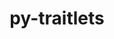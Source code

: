 ---
title: "py-traitlets"
layout: cache
categories: [package, develop-2023-08-13]
meta: {"versions": ["5.9.0"], "compilers": ["apple-clang@=14.0.0", "gcc@=11.1.0", "gcc@=11.3.0", "gcc@=7.3.1"], "oss": ["amzn2", "ubuntu20.04", "ubuntu22.04", "ventura"], "platforms": ["darwin", "linux"], "targets": ["aarch64", "neoverse_n1", "ppc64le", "x86_64_v3"], "stacks": ["aws-isc", "aws-isc-aarch64", "data-vis-sdk", "e4s", "e4s-power", "ml-darwin-aarch64-mps", "ml-linux-x86_64-cpu", "ml-linux-x86_64-cuda", "root"], "num_specs": 12, "num_specs_by_stack": {"root": 12, "ml-darwin-aarch64-mps": 1, "aws-isc-aarch64": 2, "aws-isc": 1, "e4s-power": 3, "data-vis-sdk": 1, "e4s": 3, "ml-linux-x86_64-cpu": 1, "ml-linux-x86_64-cuda": 1}}
spec_details: [{"hash": "txpmfixcylt6nr5ayv23cmylehyj6c5v", "compiler": "apple-clang@=14.0.0", "versions": ["5.9.0"], "os": "ventura", "platform": "darwin", "target": "aarch64", "variants": ["build_system=python_pip"], "stacks": ["root", "ml-darwin-aarch64-mps"], "size": "-", "tarball": "https://binaries.spack.io/develop-2023-08-13/build_cache/darwin-ventura-aarch64/apple-clang-14.0.0/py-traitlets-5.9.0/darwin-ventura-aarch64-apple-clang-14.0.0-py-traitlets-5.9.0-txpmfixcylt6nr5ayv23cmylehyj6c5v.spack"}, {"hash": "kxvcemkbllwgoaf65jyzvk7aadmtzykc", "compiler": "gcc@=7.3.1", "versions": ["5.9.0"], "os": "amzn2", "platform": "linux", "target": "aarch64", "variants": ["build_system=python_pip"], "stacks": ["root", "aws-isc-aarch64"], "size": "-", "tarball": "https://binaries.spack.io/develop-2023-08-13/build_cache/linux-amzn2-aarch64/gcc-7.3.1/py-traitlets-5.9.0/linux-amzn2-aarch64-gcc-7.3.1-py-traitlets-5.9.0-kxvcemkbllwgoaf65jyzvk7aadmtzykc.spack"}, {"hash": "uhz6cqttiyot3du2jh4kmj4itasfjjkf", "compiler": "gcc@=7.3.1", "versions": ["5.9.0"], "os": "amzn2", "platform": "linux", "target": "neoverse_n1", "variants": ["build_system=python_pip"], "stacks": ["root", "aws-isc-aarch64"], "size": "-", "tarball": "https://binaries.spack.io/develop-2023-08-13/build_cache/linux-amzn2-neoverse_n1/gcc-7.3.1/py-traitlets-5.9.0/linux-amzn2-neoverse_n1-gcc-7.3.1-py-traitlets-5.9.0-uhz6cqttiyot3du2jh4kmj4itasfjjkf.spack"}, {"hash": "umcizkhlhxzxnv6cl3ss2kxmuryv6ium", "compiler": "gcc@=7.3.1", "versions": ["5.9.0"], "os": "amzn2", "platform": "linux", "target": "x86_64_v3", "variants": ["build_system=python_pip"], "stacks": ["root", "aws-isc"], "size": "-", "tarball": "https://binaries.spack.io/develop-2023-08-13/build_cache/linux-amzn2-x86_64_v3/gcc-7.3.1/py-traitlets-5.9.0/linux-amzn2-x86_64_v3-gcc-7.3.1-py-traitlets-5.9.0-umcizkhlhxzxnv6cl3ss2kxmuryv6ium.spack"}, {"hash": "chdbt3zmjob7zpnzzfw5luqkbe666qya", "compiler": "gcc@=11.1.0", "versions": ["5.9.0"], "os": "ubuntu20.04", "platform": "linux", "target": "ppc64le", "variants": ["build_system=python_pip"], "stacks": ["root", "e4s-power"], "size": "-", "tarball": "https://binaries.spack.io/develop-2023-08-13/build_cache/linux-ubuntu20.04-ppc64le/gcc-11.1.0/py-traitlets-5.9.0/linux-ubuntu20.04-ppc64le-gcc-11.1.0-py-traitlets-5.9.0-chdbt3zmjob7zpnzzfw5luqkbe666qya.spack"}, {"hash": "7fskkwotk5hpxpsdrev6axuttqkojsfl", "compiler": "gcc@=11.1.0", "versions": ["5.9.0"], "os": "ubuntu20.04", "platform": "linux", "target": "ppc64le", "variants": ["build_system=python_pip"], "stacks": ["root", "e4s-power"], "size": "-", "tarball": "https://binaries.spack.io/develop-2023-08-13/build_cache/linux-ubuntu20.04-ppc64le/gcc-11.1.0/py-traitlets-5.9.0/linux-ubuntu20.04-ppc64le-gcc-11.1.0-py-traitlets-5.9.0-7fskkwotk5hpxpsdrev6axuttqkojsfl.spack"}, {"hash": "mvxt7b3zpfd6xapbxg4zwew3ki4uckr6", "compiler": "gcc@=11.1.0", "versions": ["5.9.0"], "os": "ubuntu20.04", "platform": "linux", "target": "ppc64le", "variants": ["build_system=python_pip"], "stacks": ["root", "e4s-power"], "size": "-", "tarball": "https://binaries.spack.io/develop-2023-08-13/build_cache/linux-ubuntu20.04-ppc64le/gcc-11.1.0/py-traitlets-5.9.0/linux-ubuntu20.04-ppc64le-gcc-11.1.0-py-traitlets-5.9.0-mvxt7b3zpfd6xapbxg4zwew3ki4uckr6.spack"}, {"hash": "6qmmpb2d4k325jkbb27ngyeok52bhqyz", "compiler": "gcc@=11.1.0", "versions": ["5.9.0"], "os": "ubuntu20.04", "platform": "linux", "target": "x86_64_v3", "variants": ["build_system=python_pip"], "stacks": ["root", "data-vis-sdk"], "size": "-", "tarball": "https://binaries.spack.io/develop-2023-08-13/build_cache/linux-ubuntu20.04-x86_64_v3/gcc-11.1.0/py-traitlets-5.9.0/linux-ubuntu20.04-x86_64_v3-gcc-11.1.0-py-traitlets-5.9.0-6qmmpb2d4k325jkbb27ngyeok52bhqyz.spack"}, {"hash": "frdwmjbq3l7k6qohw2oaf7qtwlq7vaog", "compiler": "gcc@=11.1.0", "versions": ["5.9.0"], "os": "ubuntu20.04", "platform": "linux", "target": "x86_64_v3", "variants": ["build_system=python_pip"], "stacks": ["e4s", "root"], "size": "-", "tarball": "https://binaries.spack.io/develop-2023-08-13/build_cache/linux-ubuntu20.04-x86_64_v3/gcc-11.1.0/py-traitlets-5.9.0/linux-ubuntu20.04-x86_64_v3-gcc-11.1.0-py-traitlets-5.9.0-frdwmjbq3l7k6qohw2oaf7qtwlq7vaog.spack"}, {"hash": "matj56bfsqvgfm7nvoa5blup6o2l6ybw", "compiler": "gcc@=11.1.0", "versions": ["5.9.0"], "os": "ubuntu20.04", "platform": "linux", "target": "x86_64_v3", "variants": ["build_system=python_pip"], "stacks": ["e4s", "root"], "size": "-", "tarball": "https://binaries.spack.io/develop-2023-08-13/build_cache/linux-ubuntu20.04-x86_64_v3/gcc-11.1.0/py-traitlets-5.9.0/linux-ubuntu20.04-x86_64_v3-gcc-11.1.0-py-traitlets-5.9.0-matj56bfsqvgfm7nvoa5blup6o2l6ybw.spack"}, {"hash": "6tmwnkynnz5ocy2wwu63t6jnne67e46x", "compiler": "gcc@=11.1.0", "versions": ["5.9.0"], "os": "ubuntu20.04", "platform": "linux", "target": "x86_64_v3", "variants": ["build_system=python_pip"], "stacks": ["e4s", "root"], "size": "-", "tarball": "https://binaries.spack.io/develop-2023-08-13/build_cache/linux-ubuntu20.04-x86_64_v3/gcc-11.1.0/py-traitlets-5.9.0/linux-ubuntu20.04-x86_64_v3-gcc-11.1.0-py-traitlets-5.9.0-6tmwnkynnz5ocy2wwu63t6jnne67e46x.spack"}, {"hash": "555xxes2jjuwtumsvzznnttkvltcs3gw", "compiler": "gcc@=11.3.0", "versions": ["5.9.0"], "os": "ubuntu22.04", "platform": "linux", "target": "x86_64_v3", "variants": ["build_system=python_pip"], "stacks": ["root", "ml-linux-x86_64-cpu", "ml-linux-x86_64-cuda"], "size": "-", "tarball": "https://binaries.spack.io/develop-2023-08-13/build_cache/linux-ubuntu22.04-x86_64_v3/gcc-11.3.0/py-traitlets-5.9.0/linux-ubuntu22.04-x86_64_v3-gcc-11.3.0-py-traitlets-5.9.0-555xxes2jjuwtumsvzznnttkvltcs3gw.spack"}]
---